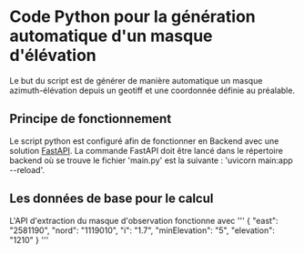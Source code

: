 # Code Python pour la génération automatique d'un masque d'élévation
Le but du script est de générer de manière automatique un masque azimuth-élévation depuis un geotiff et une coordonnée définie au préalable.

## Principe de fonctionnement

Le script python est configuré afin de fonctionner en Backend avec une solution [FastAPI](https://fastapi.tiangolo.com/).
La commande FastAPI doit être lancé dans le répertoire backend où se trouve le fichier 'main.py' est la suivante : 'uvicorn main:app --reload'.

## Les données de base pour le calcul

L'API d'extraction du masque d'observation fonctionne avec 
'''
{
    "east": "2581190",
    "nord": "1119010",
    "i": "1.7",
    "minElevation": "5",
    "elevation": "1210"
}
'''
